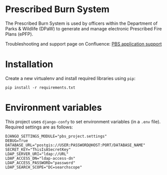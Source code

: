 # Prescribed Burn System

The Prescribed Burn System is used by officers within the Department of Parks & Wildlife (DPaW)
to generate and manage electronic Prescribed Fire Plans (ePFP).

Troubleshooting and support page on Confluence:
[PBS application support](https://confluence.dpaw.wa.gov.au/display/PBS/PBS+application+support)

# Installation

Create a new virtualenv and install required libraries using `pip`:

    pip install -r requirements.txt

# Environment variables

This project uses `django-confy` to set environment
variables (in a `.env` file). Required settings are as follows:

    DJANGO_SETTINGS_MODULE="pbs_project.settings"
    DEBUG=True
    DATABASE_URL="postgis://USER:PASSWORD@HOST:PORT/DATABASE_NAME"
    SECRET_KEY="ThisIsASecretKey"
    LDAP_SERVER_URI="ldap://URL"
    LDAP_ACCESS_DN="ldap-access-dn"
    LDAP_ACCESS_PASSWORD="password"
    LDAP_SEARCH_SCOPE="DC=searchscope"
